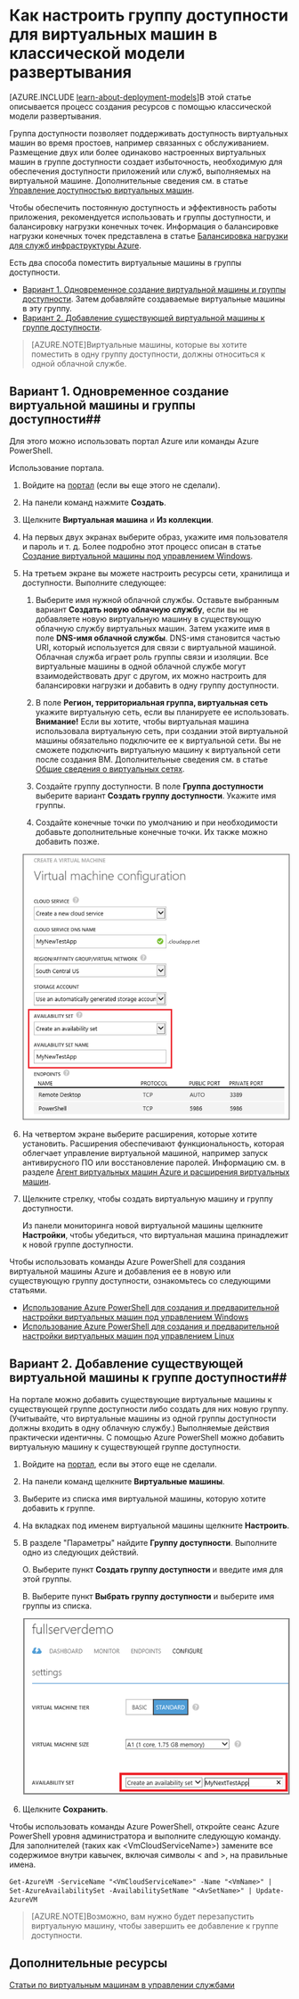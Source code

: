 <properties
	pageTitle="Настройка группы доступности для виртуальных машин | Microsoft Azure"
	description="Настройка группы доступности для новой или существующей виртуальной машины в классической модели развертывания с помощью портала Azure и Azure PowerShell."
	services="virtual-machines"
	documentationCenter=""
	authors="cynthn"
	manager="timlt"
	editor=""
	tags="azure-service-management"/>

<tags
	ms.service="virtual-machines"
	ms.workload="infrastructure-services"
	ms.tgt_pltfrm="vm-multiple"
	ms.devlang="na"
	ms.topic="article"
	ms.date="08/10/2015"
	ms.author="cynthn"/>

# Как настроить группу доступности для виртуальных машин в классической модели развертывания

[AZURE.INCLUDE [learn-about-deployment-models](../../includes/learn-about-deployment-models-include.md)]В этой статье описывается процесс создания ресурсов с помощью классической модели развертывания.

Группа доступности позволяет поддерживать доступность виртуальных машин во время простоев, например связанных с обслуживанием. Размещение двух или более одинаково настроенных виртуальных машин в группе доступности создает избыточность, необходимую для обеспечения доступности приложений или служб, выполняемых на виртуальной машине. Дополнительные сведения см. в статье [Управление доступностью виртуальных машин][].

Чтобы обеспечить постоянную доступность и эффективность работы приложения, рекомендуется использовать и группы доступности, и балансировку нагрузки конечных точек. Информация о балансировке нагрузки конечных точек представлена в статье [Балансировка нагрузки для служб инфраструктуры Azure][].

Есть два способа поместить виртуальные машины в группы доступности.

- [Вариант 1. Одновременное создание виртуальной машины и группы доступности][]. Затем добавляйте создаваемые виртуальные машины в эту группу.
- [Вариант 2. Добавление существующей виртуальной машины к группе доступности][].

>[AZURE.NOTE]Виртуальные машины, которые вы хотите поместить в одну группу доступности, должны относиться к одной облачной службе.

## <a id="createset"> </a>Вариант 1. Одновременное создание виртуальной машины и группы доступности##

Для этого можно использовать портал Azure или команды Azure PowerShell.

Использование портала.

1. Войдите на [портал](http://manage.windowsazure.com) (если вы еще этого не сделали).

2. На панели команд нажмите **Создать**.

3. Щелкните **Виртуальная машина** и **Из коллекции**.

4. На первых двух экранах выберите образ, укажите имя пользователя и пароль и т. д. Более подробно этот процесс описан в статье [Создание виртуальной машины под управлением Windows][].

5. На третьем экране вы можете настроить ресурсы сети, хранилища и доступности. Выполните следующее:

	1. Выберите имя нужной облачной службы. Оставьте выбранным вариант **Создать новую облачную службу**, если вы не добавляете новую виртуальную машину в существующую облачную службу виртуальных машин. Затем укажите имя в поле **DNS-имя облачной службы**. DNS-имя становится частью URI, который используется для связи с виртуальной машиной. Облачная служба играет роль группы связи и изоляции. Все виртуальные машины в одной облачной службе могут взаимодействовать друг с другом, их можно настроить для балансировки нагрузки и добавить в одну группу доступности.

	2. В поле **Регион, территориальная группа, виртуальная сеть** укажите виртуальную сеть, если вы планируете ее использовать. **Внимание!** Если вы хотите, чтобы виртуальная машина использовала виртуальную сеть, при создании этой виртуальной машины обязательно подключите ее к виртуальной сети. Вы не сможете подключить виртуальную машину к виртуальной сети после создания ВМ. Дополнительные сведения см. в статье [Общие сведения о виртуальных сетях][].

	3. Создайте группу доступности. В поле **Группа доступности** выберите вариант **Создать группу доступности**. Укажите имя группы.

	4. Создайте конечные точки по умолчанию и при необходимости добавьте дополнительные конечные точки. Их также можно добавить позже.

	![Создание группы доступности для новой виртуальной машины](./media/virtual-machines-how-to-configure-availability/VMavailabilityset.png)

6. На четвертом экране выберите расширения, которые хотите установить. Расширения обеспечивают функциональность, которая облегчает управление виртуальной машиной, например запуск антивирусного ПО или восстановление паролей. Информацию см. в разделе [Агент виртуальных машин Azure и расширения виртуальных машин](virtual-machines-extensions-agent-about.md).

7.	Щелкните стрелку, чтобы создать виртуальную машину и группу доступности.

	Из панели мониторинга новой виртуальной машины щелкните **Настройки**, чтобы убедиться, что виртуальная машина принадлежит к новой группе доступности.

Чтобы использовать команды Azure PowerShell для создания виртуальной машины Azure и добавления ее в новую или существующую группу доступности, ознакомьтесь со следующими статьями.

- [Использование Azure PowerShell для создания и предварительной настройки виртуальных машин под управлением Windows](virtual-machines-ps-create-preconfigure-windows-vms.md)
- [Использование Azure PowerShell для создания и предварительной настройки виртуальных машин под управлением Linux](virtual-machines-ps-create-preconfigure-linux-vms.md)

## <a id="addmachine"> </a>Вариант 2. Добавление существующей виртуальной машины к группе доступности##

На портале можно добавить существующие виртуальные машины к существующей группе доступности либо создать для них новую группу. (Учитывайте, что виртуальные машины из одной группы доступности должны входить в одну облачную службу.) Выполняемые действия практически идентичны. С помощью Azure PowerShell можно добавить виртуальную машину к существующей группе доступности.

1. Войдите на [портал](http://manage.windowsazure.com), если вы этого еще не сделали.

2. На панели команд щелкните **Виртуальные машины**.

3. Выберите из списка имя виртуальной машины, которую хотите добавить к группе.

4. На вкладках под именем виртуальной машины щелкните **Настроить**.

5. В разделе "Параметры" найдите **Группу доступности**. Выполните одно из следующих действий.

	О. Выберите пункт **Создать группу доступности** и введите имя для этой группы.

	B. Выберите пункт **Выбрать группу доступности** и выберите имя группы из списка.

	![Создание группы доступности для существующей виртуальной машины](./media/virtual-machines-how-to-configure-availability/VMavailabilityExistingVM.png)

6. Щелкните **Сохранить**.

Чтобы использовать команды Azure PowerShell, откройте сеанс Azure PowerShell уровня администратора и выполните следующую команду. Для заполнителей (таких как &lt;VmCloudServiceName&gt;) замените все содержимое внутри кавычек, включая символы < and >, на правильные имена.

	Get-AzureVM -ServiceName "<VmCloudServiceName>" -Name "<VmName>" | Set-AzureAvailabilitySet -AvailabilitySetName "<AvSetName>" | Update-AzureVM

>[AZURE.NOTE]Возможно, вам нужно будет перезапустить виртуальную машину, чтобы завершить ее добавление к группе доступности.

## Дополнительные ресурсы

[Статьи по виртуальным машинам в управлении службами]

<!-- LINKS -->
[Вариант 1. Одновременное создание виртуальной машины и группы доступности]: #createset
[Вариант 2. Добавление существующей виртуальной машины к группе доступности]: #addmachine

[Балансировка нагрузки для служб инфраструктуры Azure]: virtual-machines-load-balance.md
[Управление доступностью виртуальных машин]: virtual-machines-manage-availability.md
[Создание виртуальной машины под управлением Windows]: virtual-machines-windows-tutorial.md
[Общие сведения о виртуальных сетях]: virtual-networks-overview.md
[Статьи по виртуальным машинам в управлении службами]: virtual-machines-service-management-articles.md

<!---HONumber=Sept15_HO4-->